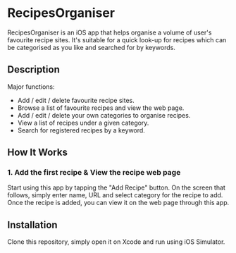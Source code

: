 # RecipesOrganiser
RecipesOrganiser is an iOS app that helps organise a volume of user's favourite recipe sites. 
It's suitable for a quick look-up for recipes which can be categorised as you like and searched for by keywords.

## Description
Major functions:
- Add / edit / delete favourite recipe sites.
- Browse a list of favourite recipes and view the web page.
- Add / edit / delete your own categories to organise recipes.
- View a list of recipes under a given category.
- Search for registered recipes by a keyword.

## How It Works
### 1. Add the first recipe & View the recipe web page
Start using this app by tapping the "Add Recipe" button. On the screen that follows, simply enter name, URL and select category for the recipe to add. Once the recipe is added, you can view it on the web page through this app.

## Installation
Clone this repository, simply open it on Xcode and run using iOS Simulator.
